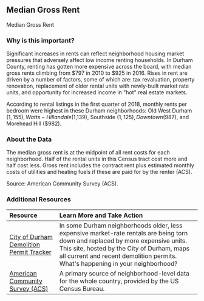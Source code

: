 ## Median Gross Rent
Median Gross Rent

### Why is this important?
Significant increases in rents can reflect neighborhood housing market pressures that adversely affect low income renting households. In Durham County, renting has gotten more expensive across the board, with median gross rents climbing from $797 in 2010 to $925 in 2016. Rises in rent are driven by a number of factors, some of which are: tax revaluation, property renovation, replacement of older rental units with newly-built market rate units, and opportunity for increased income in "hot" real estate markets. 

According to rental listings in the first quarter of 2018, monthly rents per bedroom were highest in these Durham neighborhoods: Old West Durham ($1,155), Watts-Hillandale ($1,139), Southside ($1,125), Downtown ($987), and Morehead Hill ($982).  

### About the Data
The median gross rent is at the midpoint of all rent costs for each neighborhood. Half of the rental units in this Census tract cost more and half cost less. Gross rent includes the contract rent plus estimated monthly costs of utilities and heating fuels if these are paid for by the renter (ACS).

Source: American Community Survey (ACS). 
### Additional Resources

|Resource | Learn More and Take Action | 
|:--- | :--- |
|[City of Durham Demolition Permit Tracker](http://durhamnc.maps.arcgis.com/apps/webappviewer/index.html?id=5a9b549ef89a4e8c96405d7ff013abae) | In some Durham neighborhoods older, less expensive market-rate rentals are being torn down and replaced by more expensive units. This site, hosted by the City of Durham, maps all current and recent demolition permits. What's happening in your neighborhood?
|[American Community Survey (ACS)](https://www.census.gov/programs-surveys/acs/) | A primary source of neighborhood-level data for the whole country, provided by the US Census Bureau.
